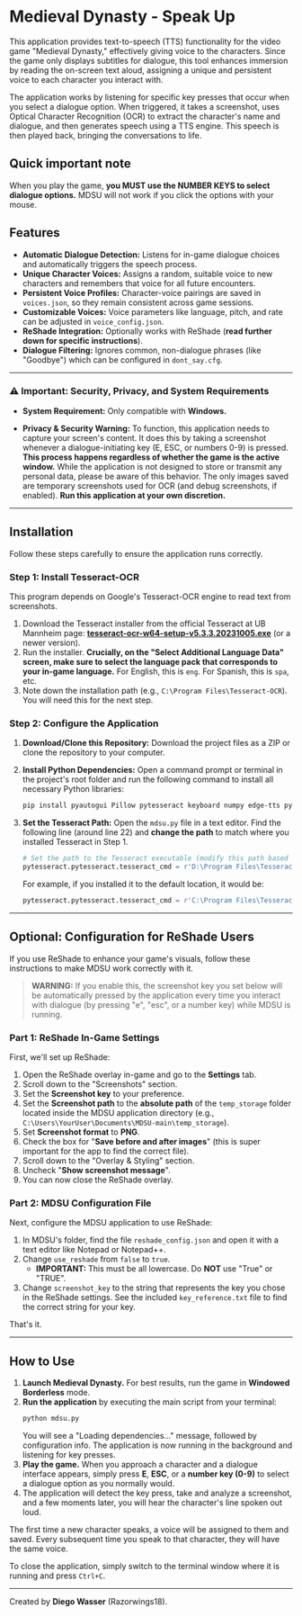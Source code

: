# Medieval Dynasty - Speak Up

This application provides text-to-speech (TTS) functionality for the video game "Medieval Dynasty," effectively giving voice to the characters. Since the game only displays subtitles for dialogue, this tool enhances immersion by reading the on-screen text aloud, assigning a unique and persistent voice to each character you interact with.

The application works by listening for specific key presses that occur when you select a dialogue option. When triggered, it takes a screenshot, uses Optical Character Recognition (OCR) to extract the character's name and dialogue, and then generates speech using a TTS engine. This speech is then played back, bringing the conversations to life.

## Quick important note

When you play the game, **you MUST use the NUMBER KEYS to select dialogue options.** MDSU will not work if you click the options with your mouse.

## Features

-   **Automatic Dialogue Detection:** Listens for in-game dialogue choices and automatically triggers the speech process.
-   **Unique Character Voices:** Assigns a random, suitable voice to new characters and remembers that voice for all future encounters.
-   **Persistent Voice Profiles:** Character-voice pairings are saved in `voices.json`, so they remain consistent across game sessions.
-   **Customizable Voices:** Voice parameters like language, pitch, and rate can be adjusted in `voice_config.json`.
-   **ReShade Integration:** Optionally works with ReShade (**read further down for specific instructions**).
-   **Dialogue Filtering:** Ignores common, non-dialogue phrases (like "Goodbye") which can be configured in `dont_say.cfg`.

---

### ⚠️ Important: Security, Privacy, and System Requirements

-   **System Requirement:** Only compatible with **Windows.**

-   **Privacy & Security Warning:** To function, this application needs to capture your screen's content. It does this by taking a screenshot whenever a dialogue-initiating key (E, ESC, or numbers 0-9) is pressed. **This process happens regardless of whether the game is the active window.** While the application is not designed to store or transmit any personal data, please be aware of this behavior. The only images saved are temporary screenshots used for OCR (and debug screenshots, if enabled). **Run this application at your own discretion.**

---

## Installation

Follow these steps carefully to ensure the application runs correctly.

### Step 1: Install Tesseract-OCR

This program depends on Google's Tesseract-OCR engine to read text from screenshots.

1.  Download the Tesseract installer from the official Tesseract at UB Mannheim page: [**tesseract-ocr-w64-setup-v5.3.3.20231005.exe**](https://github.com/UB-Mannheim/tesseract/wiki) (or a newer version).
2.  Run the installer. **Crucially, on the "Select Additional Language Data" screen, make sure to select the language pack that corresponds to your in-game language.** For English, this is `eng`. For Spanish, this is `spa`, etc.
3.  Note down the installation path (e.g., `C:\Program Files\Tesseract-OCR`). You will need this for the next step.

### Step 2: Configure the Application

1.  **Download/Clone this Repository:** Download the project files as a ZIP or clone the repository to your computer.
2.  **Install Python Dependencies:** Open a command prompt or terminal in the project's root folder and run the following command to install all necessary Python libraries:
    ```bash
    pip install pyautogui Pillow pytesseract keyboard numpy edge-tts pygame python-Levenshtein
    ```
3.  **Set the Tesseract Path:** Open the `mdsu.py` file in a text editor. Find the following line (around line 22) and **change the path** to match where you installed Tesseract in Step 1.

    ```python
    # Set the path to the Tesseract executable (modify this path based on your installation)
    pytesseract.pytesseract.tesseract_cmd = r'D:\Program Files\Tesseract-OCR\tesseract.exe' 
    ```
    For example, if you installed it to the default location, it would be:
    ```python
    pytesseract.pytesseract.tesseract_cmd = r'C:\Program Files\Tesseract-OCR\tesseract.exe'
    ```

---

## Optional: Configuration for ReShade Users

If you use ReShade to enhance your game's visuals, follow these instructions to make MDSU work correctly with it.

> **WARNING:** If you enable this, the screenshot key you set below will be automatically pressed by the application every time you interact with dialogue (by pressing "e", "esc", or a number key) while MDSU is running.

### Part 1: ReShade In-Game Settings

First, we'll set up ReShade:

1.  Open the ReShade overlay in-game and go to the **Settings** tab.
2.  Scroll down to the "Screenshots" section.
3.  Set the **Screenshot key** to your preference.
4.  Set the **Screenshot path** to the **absolute path** of the `temp_storage` folder located inside the MDSU application directory (e.g., `C:\Users\YourUser\Documents\MDSU-main\temp_storage`).
5.  Set **Screenshot format** to **PNG**.
6.  Check the box for "**Save before and after images**" (this is super important for the app to find the correct file).
7.  Scroll down to the "Overlay & Styling" section.
8.  Uncheck "**Show screenshot message**".
9.  You can now close the ReShade overlay.

### Part 2: MDSU Configuration File

Next, configure the MDSU application to use ReShade:

1.  In MDSU's folder, find the file `reshade_config.json` and open it with a text editor like Notepad or Notepad++.
2.  Change `use_reshade` from `false` to `true`.
    - **IMPORTANT:** This must be all lowercase. Do **NOT** use "True" or "TRUE".
3.  Change `screenshot_key` to the string that represents the key you chose in the ReShade settings. See the included `key_reference.txt` file to find the correct string for your key.

That's it.

---

## How to Use

1.  **Launch Medieval Dynasty.** For best results, run the game in **Windowed Borderless** mode.
2.  **Run the application** by executing the main script from your terminal:
    ```bash
    python mdsu.py
    ```
    You will see a "Loading dependencies..." message, followed by configuration info. The application is now running in the background and listening for key presses.
3.  **Play the game.** When you approach a character and a dialogue interface appears, simply press **E**, **ESC**, or a **number key (0-9)** to select a dialogue option as you normally would.
4.  The application will detect the key press, take and analyze a screenshot, and a few moments later, you will hear the character's line spoken out loud.

The first time a new character speaks, a voice will be assigned to them and saved. Every subsequent time you speak to that character, they will have the same voice.

To close the application, simply switch to the terminal window where it is running and press `Ctrl+C`.

---

Created by **Diego Wasser** (Razorwings18).
